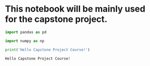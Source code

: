 
# This notebook will be mainly used for the capstone project.


```python
import pandas as pd
```


```python
import numpy as np
```


```python
print('Hello Capstone Project Course!')
```

    Hello Capstone Project Course!
    
